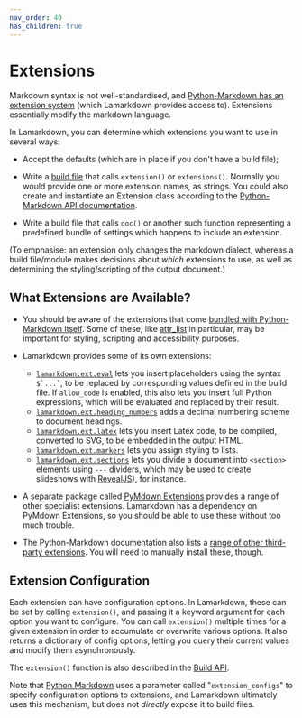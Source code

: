 ```yaml
---
nav_order: 40
has_children: true
---
```


# Extensions

Markdown syntax is not well-standardised, and [Python-Markdown has an extension system](https://python-markdown.github.io/extensions/) (which Lamarkdown provides access to). Extensions essentially modify the markdown language.

In Lamarkdown, you can determine which extensions you want to use in several ways:

* Accept the defaults (which are in place if you don't have a build file);

* Write a [build file](./BuildFiles) that calls `extension()` or `extensions()`. Normally you would provide one or more extension names, as strings. You could also create and instantiate an Extension class according to the [Python-Markdown API documentation](https://python-markdown.github.io/extensions/api/).

* Write a build file that calls `doc()` or another such function representing a predefined bundle of settings which happens to include an extension.

(To emphasise: an extension only changes the markdown dialect, whereas a build file/module makes decisions about _which_ extensions to use, as well as determining the styling/scripting of the output document.)

## What Extensions are Available?

* You should be aware of the extensions that come [bundled with Python-Markdown itself](https://python-markdown.github.io/extensions/). Some of these, like [attr_list](https://python-markdown.github.io/extensions/attr_list/) in particular, may be important for styling, scripting and accessibility purposes.

* Lamarkdown provides some of its own extensions:

    * [`lamarkdown.ext.eval`](eval.md) lets you insert placeholders using the syntax `` $`...` ``, to be replaced by corresponding values defined in the build file. If `allow_code` is enabled, this also lets you insert full Python expressions, which will be evaluated and replaced by their result.
    * [`lamarkdown.ext.heading_numbers`](heading_numbers.md) adds a decimal numbering scheme to document headings.
    * [`lamarkdown.ext.latex`](latex.md) lets you insert Latex code, to be compiled, converted to SVG, to be embedded in the output HTML.
    * [`lamarkdown.ext.markers`](markers.md) lets you assign styling to lists.
    * [`lamarkdown.ext.sections`](sections.md) lets you divide a document into `<section>` elements using `---` dividers, which may be used to create slideshows with [RevealJS](https://revealjs.com/)), for instance.

* A separate package called [PyMdown Extensions](https://facelessuser.github.io/pymdown-extensions/) provides a range of other specialist extensions. Lamarkdown has a dependency on PyMdown Extensions, so you should be able to use these without too much trouble.

* The Python-Markdown documentation also lists a [range of other third-party extensions](https://github.com/Python-Markdown/markdown/wiki/Third-Party-Extensions). You will need to manually install these, though.

## Extension Configuration

Each extension can have configuration options. In Lamarkdown, these can be set by calling `extension()`, and passing it a keyword argument for each option you want to configure. You can call `extension()` multiple times for a given extension in order to accumulate or overwrite various options. It also returns a dictionary of config options, letting you query their current values and modify them asynchronously.

The `extension()` function is also described in the [Build API](../build_files.md#build-api).

Note that [Python Markdown](https://python-markdown.github.io/reference/) uses a parameter called "`extension_configs`" to specify configuration options to extensions, and Lamarkdown ultimately uses this mechanism, but does not _directly_ expose it to build files.
